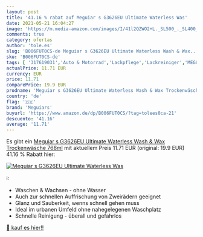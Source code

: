 ```yaml
---
layout: post
title: '41.16 % rabat auf Meguiar s G3626EU Ultimate Waterless Was'
date: 2021-05-21 16:04:27
image: 'https://m.media-amazon.com/images/I/41l2QZWO2+L._SL500_._SL400_.jpg'
comments: true
category: ofertas
author: 'tole.es'
slug: 'B006FUT0CS-de Meguiar s G3626EU Ultimate Waterless Wash & Wax...'
sku: 'B006FUT0CS-de'
tags: [ '317619031','Auto & Motorrad','Lackpflege','Lackreiniger','MEGUIARS','Produkte','Reinigung & Pflege','meguiars', ]
actualPrice: 11.71 EUR
currency: EUR
price: 11.71
comparePrice: 19.9 EUR
prodname: 'Meguiar s G3626EU Ultimate Waterless Wash & Wax Trockenwäsche  768ml'
country: 'de'
flag: '🇩🇪'
brand: 'Meguiars'
buyurl: 'https://www.amazon.de/dp/B006FUT0CS/?tag=tolees0ca-21'
descuento: '41.16'
average: '11.71'
---
```


Es gibt ein [Meguiar s G3626EU Ultimate Waterless Wash & Wax Trockenwäsche  768ml](https://www.amazon.de/dp/B006FUT0CS/?tag=tolees0ca-21) mit aktuellem Preis 11.71 EUR (original: 19.9 EUR) 41.16 % Rabatt hier:

[![Meguiar s G3626EU Ultimate Waterless Was](https://m.media-amazon.com/images/I/41l2QZWO2+L._SL500_._SL400_.jpg)](https://www.amazon.de/dp/B006FUT0CS/?tag=tolees0ca-21)

ℹ️:

- Waschen & Wachsen - ohne Wasser
- Auch zur schnellen Auffrischung von Zweirädern geeignet
- Glanz und Sauberkeit, wenns schnell gehen muss
- Ideal im urbanen Umfeld ohne nahegelegenen Waschplatz
- Schnelle Reinigung - überall und gefahrlos

[🛒 kauf es hier!!](https://www.amazon.de/dp/B006FUT0CS/?tag=tolees0ca-21)
